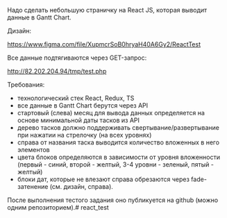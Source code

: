 Надо сделать небольшую страничку на React JS, которая выводит данные в Gantt Chart.

Дизайн:

https://www.figma.com/file/XupmcrSoB0hryaH40A6Gy2/ReactTest

Все данные подтягиваются через GET-запрос:

http://82.202.204.94/tmp/test.php

Требования:
- технологический стек React, Redux, TS
- все данные в Gantt Chart берутся через API
- стартовый (слева) месяц для вывода данных определяется на основе минимальной даты тасков из API
- дерево тасков должно поддерживать свертывание/развертывание при нажатии на стрелочку (на всех уровнях)
- справа от названия таска выводится количество вложенных в него элементов
- цвета блоков определяются в зависимости от уровня вложенности (первый - синий, второй - желтый, 3-4 уровни - зеленый, пятый - желтый)
- блоки дат, которые не влезают справа обрезаются через fade-затенение (см. дизайн, справа).

После выполнения тестого задания оно публикуется на github (можно одним репозиторием).# react_test
